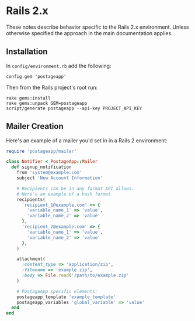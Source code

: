 # Rails 2.x

These notes describe behavior specific to the Rails 2.x environment. Unless
otherwise specified the approach in the main documentation applies.

## Installation

In `config/environment.rb` add the following:

    config.gem 'postageapp'

Then from the Rails project's root run:

    rake gems:install
    rake gems:unpack GEM=postageapp
    script/generate postageapp --api-key PROJECT_API_KEY

## Mailer Creation

Here's an example of a mailer you'd set in in a Rails 2 environment:

```ruby
require 'postageapp/mailer'

class Notifier < PostageApp::Mailer
  def signup_notification
    from 'system@example.com'
    subject 'New Account Information'

    # Recipients can be in any format API allows.
    # Here's an example of a hash format
    recipients(
      'recipient_1@example.com' => {
        'variable_name_1' => 'value',
        'variable_name_2' => 'value'
      },
      'recipient_2@example.com' => {
        'variable_name_1' => 'value',
        'variable_name_2' => 'value'
      },
    )

    attachment(
      :content_type => 'application/zip',
      :filename => 'example.zip',
      :body => File.read('/path/to/example.zip'
    )

    # PostageApp specific elements:
    postageapp_template 'example_template'
    postageapp_variables 'global_variable' => 'value'
  end
end
```
